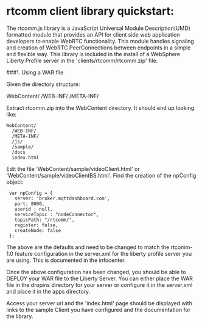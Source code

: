 rtcomm client library quickstart:
========

The rtcomm.js library is a JavaScript Universal Module Description(UMD) formatted module that provides an API for client side web application developers to enable WebRTC functionality.  This module handles signaling and creation of WebRTC PeerConnections between endpoints in a simple and flexible way.  This library is included in the install of a  WebSphere Liberty Profile server in the 'clients/rtcomm/rtcomm.zip' file.  

###1. Using a WAR file 

Given the directory structure:

   WebContent/
      /WEB-INF/
      /META-INF/

Extract rtcomm.zip into the WebContent directory.  It should end up looking like:

    WebContent/
      /WEB-INF/
      /META-INF/
      /js/
      /sample/
      /docs
      index.html
 
Edit the file 'WebContent/sample/videoClient.html' or 'WebContent/sample/videoClientBS.html'.  Find the creation of the npConfig object:

     var npConfig = {
       server: 'broker.mqttdashboard.com',
       port: 8000,
       userid : null,
       serviceTopic : "nodeConnector",
       topicPath: "/rtcomm/",
       register: false,
       createNode: false
     };
     
The above are the defaults and need to be changed to match the rtcomm-1.0 feature configuration in the server.xml for the liberty profile server you are using.  This is documented in the infocenter.

Once the above configuration has been changed, you should be able to DEPLOY your WAR file to the Liberty Server.  You can either place the WAR file in the dropins directory for your server or configure it in the server.xml and place it in the apps directory.

Access your server url and the 'index.html' page should be displayed with links to the sample Client you have configured and the documentation for the library.





